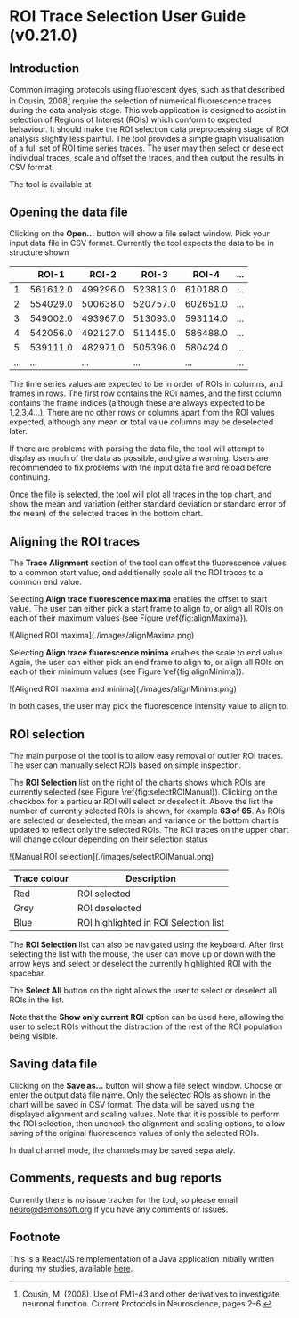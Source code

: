# ROI Trace Selection User Guide (v0.21.0)

## Introduction

Common imaging protocols using fluorescent dyes, such as that described in Cousin, 2008[^1] require the selection of numerical fluorescence traces during the data analysis stage. This web application is designed to assist in selection of Regions of Interest (ROIs) which conform to expected behaviour. It should make the ROI selection data preprocessing stage of ROI analysis slightly less painful. The tool provides a simple graph visualisation of a full set of ROI time series traces. The user may then select or deselect individual traces, scale and offset the traces, and then output the results in CSV format.

The tool is available at [](https://demonsoft.org/neuroscience/traceselection/)

## Opening the data file

Clicking on the **Open...** button will show a file select window. Pick your input data file in CSV format. Currently the tool expects the data to be in structure shown

|       | ROI-1    | ROI-2    | ROI-3    | ROI-4    | \.\.\.|
|------ | -------- | -------- | -------- | -------- | ----- |
|1      | 561612.0 | 499296.0 | 523813.0 | 610188.0 | \.\.\.|
|2      | 554029.0 | 500638.0 | 520757.0 | 602651.0 | \.\.\.|
|3      | 549002.0 | 493967.0 | 513093.0 | 593114.0 | \.\.\.|
|4      | 542056.0 | 492127.0 | 511445.0 | 586488.0 | \.\.\.|
|5      | 539111.0 | 482971.0 | 505396.0 | 580424.0 | \.\.\.|
|\.\.\. | \.\.\.   | \.\.\.   | \.\.\.   | \.\.\.   | \.\.\.|

The time series values are expected to be in order of ROIs in columns, and frames in rows. The first row contains the ROI names, and the first column contains the frame indices (although these are always expected to be 1,2,3,4...). There are no other rows or columns apart from the ROI values expected, although any mean or total value columns may be deselected later.

If there are problems with parsing the data file, the tool will attempt to display as much of the data as possible, and give a warning. Users are recommended to fix problems with the input data file and reload before continuing.

Once the file is selected, the tool will plot all traces in the top chart, and show the mean and variation (either standard deviation or standard error of the mean) of the selected traces in the bottom chart.

## Aligning the ROI traces

The **Trace Alignment** section of the tool can offset the fluorescence values to a common start value, and additionally scale all the ROI traces to a common end value.

Selecting **Align trace fluorescence maxima** enables the offset to start value. The user can either pick a start frame to align to, or align all ROIs on each of their maximum values (see Figure \ref{fig:alignMaxima}).

!{Aligned ROI maxima](./images/alignMaxima.png)

Selecting **Align trace fluorescence minima** enables the scale to end value. Again, the user can either pick an end frame to align to, or align all ROIs on each of their minimum values (see Figure \ref{fig:alignMinima}).

!{Aligned ROI maxima and minima](./images/alignMinima.png)

In both cases, the user may pick the fluorescence intensity value to align to.

## ROI selection

The main purpose of the tool is to allow easy removal of outlier ROI traces.  The user can manually select ROIs based on simple inspection.

The **ROI Selection** list on the right of the charts shows which ROIs are currently selected (see Figure \ref{fig:selectROIManual}). Clicking on the checkbox for a particular ROI will select or deselect it. Above the list the number of currently selected ROIs is shown, for example **63 of 65**. As ROIs are selected or deselected, the mean and variance on the bottom chart is updated to reflect only the selected ROIs. The ROI traces on the upper chart will change colour depending on their selection status

!{Manual ROI selection](./images/selectROIManual.png)

Trace colour | Description
------------ | -----------
Red | ROI selected
Grey | ROI deselected
Blue | ROI highlighted in ROI Selection list

The **ROI Selection** list can also be navigated using the keyboard. After first selecting the list with the mouse, the user can move up or down with the arrow keys and select or deselect the currently highlighted ROI with the spacebar.

The **Select All** button on the right allows the user to select or deselect all ROIs in the list.

Note that the **Show only current ROI** option can be used here, allowing the user to select ROIs without the distraction of the rest of the ROI population being visible.


## Saving data file

Clicking on the **Save as...** button will show a file select window. Choose or enter the output data file name. Only the selected ROIs as shown in the chart will be saved in CSV format. The data will be saved using the displayed alignment and scaling values. Note that it is possible to perform the ROI selection, then uncheck the alignment and scaling options, to allow saving of the original fluorescence values of only the selected ROIs.

In dual channel mode, the channels may be saved separately.

## Comments, requests and bug reports

Currently there is no issue tracker for the tool, so please email <neuro@demonsoft.org> if you have any comments or issues.

## Footnote

This is a React/JS reimplementation of a Java application initially written during my studies, available [here](https://demonsoft.org/neuroscience/).

[^1]: Cousin, M. (2008). Use of FM1-43 and other derivatives to investigate neuronal function. Current Protocols in Neuroscience, pages 2–6.
